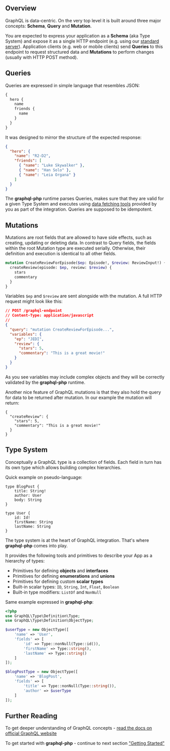 ## Overview

GraphQL is data-centric. On the very top level it is built around three major concepts:
**Schema**, **Query** and **Mutation**.

You are expected to express your application as a **Schema** (aka Type System) and expose it
as a single HTTP endpoint (e.g. using our [standard server](executing-queries.md#using-server)).
Application clients (e.g. web or mobile clients) send **Queries**
to this endpoint to request structured data and **Mutations** to perform changes (usually with HTTP POST method).

## Queries

Queries are expressed in simple language that resembles JSON:

```graphql
{
  hero {
    name
    friends {
      name
    }
  }
}
```

It was designed to mirror the structure of the expected response:

```json
{
  "hero": {
    "name": "R2-D2",
    "friends": [
      { "name": "Luke Skywalker" },
      { "name": "Han Solo" },
      { "name": "Leia Organa" }
    ]
  }
}
```

The **graphql-php** runtime parses Queries, makes sure that they are valid for a given Type System
and executes using [data fetching tools](data-fetching.md) provided by you
as part of the integration. Queries are supposed to be idempotent.

## Mutations

Mutations are root fields that are allowed to have side effects, such as creating, updating or deleting data.
In contrast to Query fields, the fields within the root Mutation type are executed serially.
Otherwise, their definition and execution is identical to all other fields.

```graphql
mutation CreateReviewForEpisode($ep: Episode!, $review: ReviewInput!) {
  createReview(episode: $ep, review: $review) {
    stars
    commentary
  }
}
```

Variables `$ep` and `$review` are sent alongside with the mutation. A full HTTP request might look like this:

```json
// POST /graphql-endpoint
// Content-Type: application/javascript
//
{
  "query": "mutation CreateReviewForEpisode...",
  "variables": {
    "ep": "JEDI",
    "review": {
      "stars": 5,
      "commentary": "This is a great movie!"
    }
  }
}
```

As you see variables may include complex objects and they will be correctly validated by
the **graphql-php** runtime.

Another nice feature of GraphQL mutations is that they also hold the query for data to be
returned after mutation. In our example the mutation will return:

```
{
  "createReview": {
    "stars": 5,
    "commentary": "This is a great movie!"
  }
}
```

## Type System

Conceptually a GraphQL type is a collection of fields. Each field in turn
has its own type which allows building complex hierarchies.

Quick example on pseudo-language:

```
type BlogPost {
    title: String!
    author: User
    body: String
}

type User {
    id: Id!
    firstName: String
    lastName: String
}
```

The type system is at the heart of GraphQL integration. That's where **graphql-php** comes into play.

It provides the following tools and primitives to describe your App as a hierarchy of types:

- Primitives for defining **objects** and **interfaces**
- Primitives for defining **enumerations** and **unions**
- Primitives for defining custom **scalar types**
- Built-in scalar types: `ID`, `String`, `Int`, `Float`, `Boolean`
- Built-in type modifiers: `ListOf` and `NonNull`

Same example expressed in **graphql-php**:

```php
<?php
use GraphQL\Type\Definition\Type;
use GraphQL\Type\Definition\ObjectType;

$userType = new ObjectType([
    'name' => 'User',
    'fields' => [
        'id' => Type::nonNull(Type::id()),
        'firstName' => Type::string(),
        'lastName' => Type::string()
    ]
]);

$blogPostType = new ObjectType([
    'name' => 'BlogPost',
    'fields' => [
        'title' => Type::nonNull(Type::string()),
        'author' => $userType
    ]
]);
```

## Further Reading

To get deeper understanding of GraphQL concepts - [read the docs on official GraphQL website](https://graphql.org/learn/)

To get started with **graphql-php** - continue to next section ["Getting Started"](getting-started.md)
